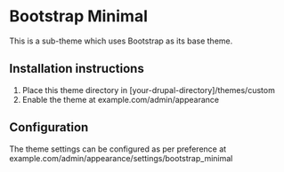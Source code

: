 # Bootstrap Minimal

This is a sub-theme which uses Bootstrap as its base theme.

## Installation instructions

1. Place this theme directory in [your-drupal-directory]/themes/custom
2. Enable the theme at example.com/admin/appearance

## Configuration

The theme settings can be configured as per preference at example.com/admin/appearance/settings/bootstrap_minimal
